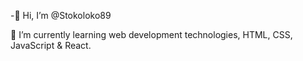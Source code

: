 -👋 Hi, I’m @Stokoloko89
 
 🌱 I’m currently learning web development technologies, HTML, CSS, JavaScript & React. 

